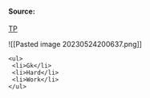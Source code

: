 #### Source:
[TP](https://www.tutorialspoint.com/css/css_lists.htm)

![[Pasted image 20230524200637.png]]

```
<ul>
 <li>Gk</li>
 <li>Hard</li>
 <li>Work</li>
</ul>
```